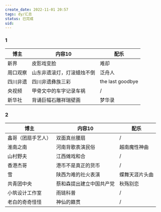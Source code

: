 ```yaml
---
create_date: 2022-11-01 20:57
tags: dy/汇总
status: 已完成
uid: 
---
```



### 1

| 博主 | 内容10 | 配乐 |
| --- | --- | --- |
| 新界 | 皮影戏变脸 | 难却 |
| 周口观察 | 山东非遗滚灯，灯滚蜡烛不倒 | 泛舟人 |
| 四川非遗 | 四川非遗彝族三彩 | the last goodbye |
| 央视频 | 甲骨文中的车字记录车祸 | / |
| 新华社 | 背诵巨幅石雕祥瑞壁画 | 梦华录 |

### 2

| 博主 | 内容10 | 配乐 |
| --- | --- | --- |
| 鑫哥（团扇手艺人） | 双面真丝腰扇 | / |
| 淮南之南 | 河南背歌表演民俗 | 越南魔性神曲 |
| 山村野夫 | 江西傩戏和合 | / |
| 香港杰哥 | 港币不是真正的货币 | / |
| 雪 | 陕西为难的社火表演 | 蝶舞天涯片头曲 |
| 共青团中央 | 蔡和森提出建立中国共产党 | 秋殇别恋 |
| 小筑设计工作室 | 雨链科普 | / |
| 老白的奇奇怪怪 | 神仙的籍贯 | / |